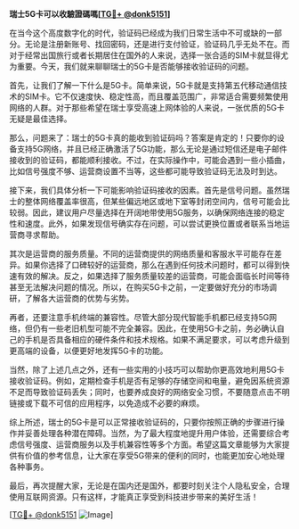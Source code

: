 **瑞士5G卡可以收驗證碼嗎[[TG💪+ @donk5151](https://t.me/s/donk5151)]**

在当今这个高度数字化的时代，验证码已经成为我们日常生活中不可或缺的一部分。无论是注册新账号、找回密码，还是进行支付验证，验证码几乎无处不在。而对于经常出国旅行或者长期居住在国外的人来说，选择一张合适的SIM卡就显得尤为重要。今天，我们就来聊聊瑞士的5G卡是否能够接收验证码的问题。

首先，让我们了解一下什么是5G卡。简单来说，5G卡就是支持第五代移动通信技术的SIM卡。它不仅速度快、稳定性高，而且覆盖范围广，非常适合需要频繁使用网络的人群。对于那些希望在瑞士享受高速上网体验的人来说，一张优质的5G卡无疑是最佳选择。

那么，问题来了：瑞士的5G卡真的能收到验证码吗？答案是肯定的！只要你的设备支持5G网络，并且已经正确激活了5G功能，那么无论是通过短信还是电子邮件接收到的验证码，都能顺利接收。不过，在实际操作中，可能会遇到一些小插曲，比如信号强度不够、运营商设置不当等，这些都可能导致验证码无法及时到达。

接下来，我们具体分析一下可能影响验证码接收的因素。首先是信号问题。虽然瑞士的整体网络覆盖率很高，但某些偏远地区或地下室等封闭空间内，信号可能会比较弱。因此，建议用户尽量选择在开阔地带使用5G服务，以确保网络连接的稳定性和速度。此外，如果发现信号确实存在问题，可以尝试更换位置或者联系当地运营商寻求帮助。

其次是运营商的服务质量。不同的运营商提供的网络质量和客服水平可能存在差异。如果你选择了口碑较好的运营商，那么在遇到任何技术问题时，都可以得到快速有效的解决。反之，如果选择了服务质量较差的运营商，可能会面临长时间等待甚至无法解决问题的情况。所以，在购买5G卡之前，一定要做好充分的市场调研，了解各大运营商的优势与劣势。

再者，还要注意手机终端的兼容性。尽管大部分现代智能手机都已经支持5G网络，但仍有一些老旧机型可能不完全兼容。因此，在使用5G卡之前，务必确认自己的手机是否具备相应的硬件条件和技术规格。如果不满足要求，可以考虑升级到更高端的设备，以便更好地发挥5G卡的功能。

当然，除了上述几点之外，还有一些实用的小技巧可以帮助你更高效地利用5G卡接收验证码。例如，定期检查手机是否有足够的存储空间和电量，避免因系统资源不足而导致验证码丢失；同时，也要养成良好的网络安全习惯，不要随意点击不明链接或下载不可信的应用程序，以免造成不必要的麻烦。

综上所述，瑞士的5G卡是可以正常接收验证码的，只要你按照正确的步骤进行操作并妥善处理各种潜在障碍。当然，为了最大程度地提升用户体验，还需要综合考虑信号强度、运营商服务以及手机兼容性等多个方面。希望这篇文章能够为大家提供有价值的参考信息，让大家在享受5G带来的便利的同时，也能更加安心地处理各种事务。

最后，再次提醒大家，无论是在国内还是国外，都要时刻关注个人隐私安全，合理使用互联网资源。只有这样，才能真正享受到科技进步带来的美好生活！

[[TG💪+ @donk5151](https://t.me/s/donk5151) ![Image](https://i.postimg.cc/rwNCRYN7/Snipaste-2025-04-30-17-27-05.png)]